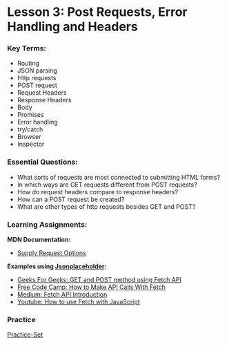 # Lesson 3: Post Requests, Error Handling and Headers

### Key Terms:

- Routing
- JSON parsing
- Http requests
- POST request
- Request Headers
- Response Headers
- Body
- Promises
- Error handling
- try/catch
- Browser
- Inspector

### Essential Questions:

- What sorts of requests are most connected to submitting HTML forms?
- In which ways are GET requests different from POST requests?
- How do request headers compare to response headers?
- How can a POST request be created?
- What are other types of http requests besides GET and POST?

### Learning Assignments:

**MDN Documentation:**
- [Supply Request Options](https://developer.mozilla.org/en-US/docs/Web/API/Fetch_API/Using_Fetch#supplying_request_options)

**Examples using [Jsonplaceholder](https://jsonplaceholder.typicode.com):**
- [Geeks For Geeks: GET and POST method using Fetch API](https://www.geeksforgeeks.org/get-and-post-method-using-fetch-api/)
- [Free Code Camp: How to Make API Calls With Fetch](https://www.freecodecamp.org/news/how-to-make-api-calls-with-fetch/)
- [Medium: Fetch API Introduction](https://medium.com/codingthesmartway-com-blog/fetch-api-introduction-to-promised-based-data-fetching-in-plain-javascript-620e54898d8e)
- [Youtube: How to use Fetch with JavaScript](https://www.youtube.com/watch?v=tVQgfKqbX3M)

### Practice

[Practice-Set](./practice)
